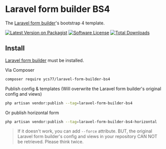 # Laravel form builder BS4

The [Laravel form builder](https://github.com/kristijanhusak/laravel-form-builder)'s bootstrap 4 template.

[![Latest Version on Packagist][ico-version]][link-packagist]
[![Software License][ico-license]](LICENSE.md)
[![Total Downloads][ico-downloads]][link-downloads]

## Install

[Laravel form builder](https://github.com/kristijanhusak/laravel-form-builder) must be installed.

Via Composer

```bash
composer require ycs77/laravel-form-builder-bs4
```

Publish config & templates (Will overwrite the Laravel form builder's original config and views)

```bash
php artisan vendor:publish --tag=laravel-form-builder-bs4
```

Or publish horizontal form

```bash
php artisan vendor:publish --tag=laravel-form-builder-bs4-horizontal
```

> If it doesn't work, you can add `--force` attribute. BUT, the original Laravel form builder's config and views in your repository CAN NOT be retrieved. Please think twice.

[ico-version]: https://img.shields.io/packagist/v/ycs77/laravel-form-builder-bs4.svg?style=flat
[ico-license]: https://img.shields.io/badge/license-MIT-brightgreen.svg?style=flat
[ico-downloads]: https://img.shields.io/packagist/dt/ycs77/laravel-form-builder-bs4.svg?style=flat

[link-packagist]: https://packagist.org/packages/ycs77/laravel-form-builder-bs4
[link-downloads]: https://packagist.org/packages/ycs77/laravel-form-builder-bs4
